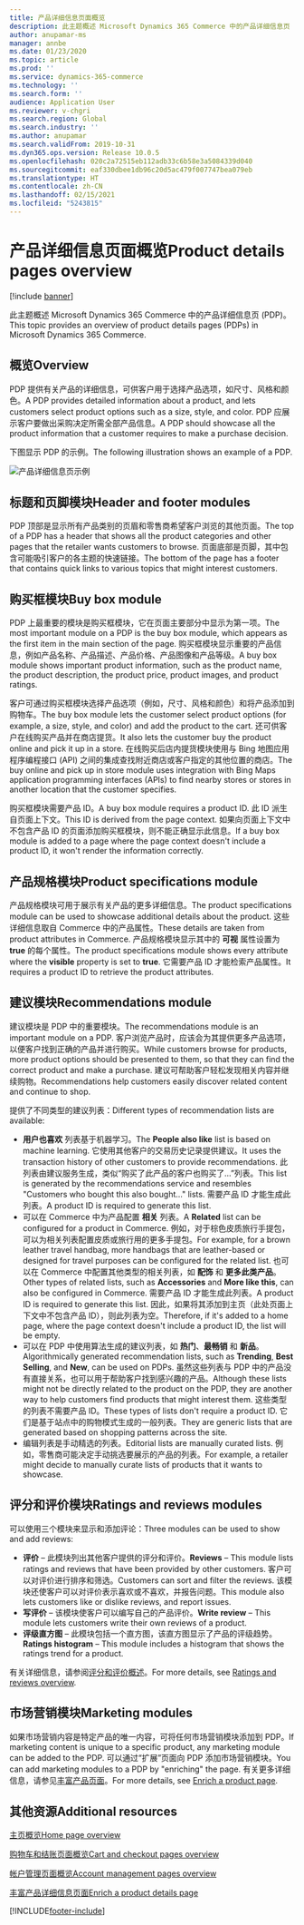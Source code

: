 ```yaml
---
title: 产品详细信息页面概览
description: 此主题概述 Microsoft Dynamics 365 Commerce 中的产品详细信息页 (PDP)。
author: anupamar-ms
manager: annbe
ms.date: 01/23/2020
ms.topic: article
ms.prod: ''
ms.service: dynamics-365-commerce
ms.technology: ''
ms.search.form: ''
audience: Application User
ms.reviewer: v-chgri
ms.search.region: Global
ms.search.industry: ''
ms.author: anupamar
ms.search.validFrom: 2019-10-31
ms.dyn365.ops.version: Release 10.0.5
ms.openlocfilehash: 020c2a72515eb112adb33c6b58e3a5084339d040
ms.sourcegitcommit: eaf330dbee1db96c20d5ac479f007747bea079eb
ms.translationtype: HT
ms.contentlocale: zh-CN
ms.lasthandoff: 02/15/2021
ms.locfileid: "5243815"
---
```

# <a name="product-details-pages-overview"></a><span data-ttu-id="11767-103">产品详细信息页面概览</span><span class="sxs-lookup"><span data-stu-id="11767-103">Product details pages overview</span></span>

[!include [banner](includes/banner.md)]

<span data-ttu-id="11767-104">此主题概述 Microsoft Dynamics 365 Commerce 中的产品详细信息页 (PDP)。</span><span class="sxs-lookup"><span data-stu-id="11767-104">This topic provides an overview of product details pages (PDPs) in Microsoft Dynamics 365 Commerce.</span></span>

## <a name="overview"></a><span data-ttu-id="11767-105">概览</span><span class="sxs-lookup"><span data-stu-id="11767-105">Overview</span></span>

<span data-ttu-id="11767-106">PDP 提供有关产品的详细信息，可供客户用于选择产品选项，如尺寸、风格和颜色。</span><span class="sxs-lookup"><span data-stu-id="11767-106">A PDP provides detailed information about a product, and lets customers select product options such as a size, style, and color.</span></span> <span data-ttu-id="11767-107">PDP 应展示客户要做出采购决定所需全部产品信息。</span><span class="sxs-lookup"><span data-stu-id="11767-107">A PDP should showcase all the product information that a customer requires to make a purchase decision.</span></span>

<span data-ttu-id="11767-108">下图显示 PDP 的示例。</span><span class="sxs-lookup"><span data-stu-id="11767-108">The following illustration shows an example of a PDP.</span></span>

![产品详细信息页示例](./media/pdp.PNG)

## <a name="header-and-footer-modules"></a><span data-ttu-id="11767-110">标题和页脚模块</span><span class="sxs-lookup"><span data-stu-id="11767-110">Header and footer modules</span></span>

<span data-ttu-id="11767-111">PDP 顶部是显示所有产品类别的页眉和零售商希望客户浏览的其他页面。</span><span class="sxs-lookup"><span data-stu-id="11767-111">The top of a PDP has a header that shows all the product categories and other pages that the retailer wants customers to browse.</span></span> <span data-ttu-id="11767-112">页面底部是页脚，其中包含可能吸引客户的各主题的快速链接。</span><span class="sxs-lookup"><span data-stu-id="11767-112">The bottom of the page has a footer that contains quick links to various topics that might interest customers.</span></span>

## <a name="buy-box-module"></a><span data-ttu-id="11767-113">购买框模块</span><span class="sxs-lookup"><span data-stu-id="11767-113">Buy box module</span></span>

<span data-ttu-id="11767-114">PDP 上最重要的模块是购买框模块，它在页面主要部分中显示为第一项。</span><span class="sxs-lookup"><span data-stu-id="11767-114">The most important module on a PDP is the buy box module, which appears as the first item in the main section of the page.</span></span> <span data-ttu-id="11767-115">购买框模块显示重要的产品信息，例如产品名称、产品描述、产品价格、产品图像和产品等级。</span><span class="sxs-lookup"><span data-stu-id="11767-115">A buy box module shows important product information, such as the product name, the product description, the product price, product images, and product ratings.</span></span>

<span data-ttu-id="11767-116">客户可通过购买框模块选择产品选项（例如，尺寸、风格和颜色）和将产品添加到购物车。</span><span class="sxs-lookup"><span data-stu-id="11767-116">The buy box module lets the customer select product options (for example, a size, style, and color) and add the product to the cart.</span></span> <span data-ttu-id="11767-117">还可供客户在线购买产品并在商店提货。</span><span class="sxs-lookup"><span data-stu-id="11767-117">It also lets the customer buy the product online and pick it up in a store.</span></span> <span data-ttu-id="11767-118">在线购买后店内提货模块使用与 Bing 地图应用程序编程接口 (API) 之间的集成查找附近商店或客户指定的其他位置的商店。</span><span class="sxs-lookup"><span data-stu-id="11767-118">The buy online and pick up in store module uses integration with Bing Maps application programming interfaces (APIs) to find nearby stores or stores in another location that the customer specifies.</span></span>

<span data-ttu-id="11767-119">购买框模块需要产品 ID。</span><span class="sxs-lookup"><span data-stu-id="11767-119">A buy box module requires a product ID.</span></span> <span data-ttu-id="11767-120">此 ID 派生自页面上下文。</span><span class="sxs-lookup"><span data-stu-id="11767-120">This ID is derived from the page context.</span></span> <span data-ttu-id="11767-121">如果向页面上下文中不包含产品 ID 的页面添加购买框模块，则不能正确显示此信息。</span><span class="sxs-lookup"><span data-stu-id="11767-121">If a buy box module is added to a page where the page context doesn't include a product ID, it won't render the information correctly.</span></span>

## <a name="product-specifications-module"></a><span data-ttu-id="11767-122">产品规格模块</span><span class="sxs-lookup"><span data-stu-id="11767-122">Product specifications module</span></span>

<span data-ttu-id="11767-123">产品规格模块可用于展示有关产品的更多详细信息。</span><span class="sxs-lookup"><span data-stu-id="11767-123">The product specifications module can be used to showcase additional details about the product.</span></span> <span data-ttu-id="11767-124">这些详细信息取自 Commerce 中的产品属性。</span><span class="sxs-lookup"><span data-stu-id="11767-124">These details are taken from product attributes in Commerce.</span></span> <span data-ttu-id="11767-125">产品规格模块显示其中的 **可视** 属性设置为 **true** 的每个属性。</span><span class="sxs-lookup"><span data-stu-id="11767-125">The product specifications module shows every attribute where the **visible** property is set to **true**.</span></span> <span data-ttu-id="11767-126">它需要产品 ID 才能检索产品属性。</span><span class="sxs-lookup"><span data-stu-id="11767-126">It requires a product ID to retrieve the product attributes.</span></span>

## <a name="recommendations-module"></a><span data-ttu-id="11767-127">建议模块</span><span class="sxs-lookup"><span data-stu-id="11767-127">Recommendations module</span></span>

<span data-ttu-id="11767-128">建议模块是 PDP 中的重要模块。</span><span class="sxs-lookup"><span data-stu-id="11767-128">The recommendations module is an important module on a PDP.</span></span> <span data-ttu-id="11767-129">客户浏览产品时，应该会为其提供更多产品选项，以便客户找到正确的产品并进行购买。</span><span class="sxs-lookup"><span data-stu-id="11767-129">While customers browse for products, more product options should be presented to them, so that they can find the correct product and make a purchase.</span></span> <span data-ttu-id="11767-130">建议可帮助客户轻松发现相关内容并继续购物。</span><span class="sxs-lookup"><span data-stu-id="11767-130">Recommendations help customers easily discover related content and continue to shop.</span></span>

<span data-ttu-id="11767-131">提供了不同类型的建议列表：</span><span class="sxs-lookup"><span data-stu-id="11767-131">Different types of recommendation lists are available:</span></span>

- <span data-ttu-id="11767-132">**用户也喜欢** 列表基于机器学习。</span><span class="sxs-lookup"><span data-stu-id="11767-132">The **People also like** list is based on machine learning.</span></span> <span data-ttu-id="11767-133">它使用其他客户的交易历史记录提供建议。</span><span class="sxs-lookup"><span data-stu-id="11767-133">It uses the transaction history of other customers to provide recommendations.</span></span> <span data-ttu-id="11767-134">此列表由建议服务生成，类似“购买了此产品的客户也购买了...”列表。</span><span class="sxs-lookup"><span data-stu-id="11767-134">This list is generated by the recommendations service and resembles "Customers who bought this also bought..." lists.</span></span> <span data-ttu-id="11767-135">需要产品 ID 才能生成此列表。</span><span class="sxs-lookup"><span data-stu-id="11767-135">A product ID is required to generate this list.</span></span>
- <span data-ttu-id="11767-136">可以在 Commerce 中为产品配置 **相关** 列表。</span><span class="sxs-lookup"><span data-stu-id="11767-136">A **Related** list can be configured for a product in Commerce.</span></span> <span data-ttu-id="11767-137">例如，对于棕色皮质旅行手提包，可以为相关列表配置皮质或旅行用的更多手提包。</span><span class="sxs-lookup"><span data-stu-id="11767-137">For example, for a brown leather travel handbag, more handbags that are leather-based or designed for travel purposes can be configured for the related list.</span></span> <span data-ttu-id="11767-138">也可以在 Commerce 中配置其他类型的相关列表，如 **配饰** 和 **更多此类产品**。</span><span class="sxs-lookup"><span data-stu-id="11767-138">Other types of related lists, such as **Accessories** and **More like this**, can also be configured in Commerce.</span></span> <span data-ttu-id="11767-139">需要产品 ID 才能生成此列表。</span><span class="sxs-lookup"><span data-stu-id="11767-139">A product ID is required to generate this list.</span></span> <span data-ttu-id="11767-140">因此，如果将其添加到主页（此处页面上下文中不包含产品 ID），则此列表为空。</span><span class="sxs-lookup"><span data-stu-id="11767-140">Therefore, if it's added to a home page, where the page context doesn't include a product ID, the list will be empty.</span></span>
- <span data-ttu-id="11767-141">可以在 PDP 中使用算法生成的建议列表，如 **热门**、**最畅销** 和 **新品**。</span><span class="sxs-lookup"><span data-stu-id="11767-141">Algorithmically generated recommendation lists, such as **Trending**, **Best Selling**, and **New**, can be used on PDPs.</span></span> <span data-ttu-id="11767-142">虽然这些列表与 PDP 中的产品没有直接关系，也可以用于帮助客户找到感兴趣的产品。</span><span class="sxs-lookup"><span data-stu-id="11767-142">Although these lists might not be directly related to the product on the PDP, they are another way to help customers find products that might interest them.</span></span> <span data-ttu-id="11767-143">这些类型的列表不需要产品 ID。</span><span class="sxs-lookup"><span data-stu-id="11767-143">These types of lists don't require a product ID.</span></span> <span data-ttu-id="11767-144">它们是基于站点中的购物模式生成的一般列表。</span><span class="sxs-lookup"><span data-stu-id="11767-144">They are generic lists that are generated based on shopping patterns across the site.</span></span>
- <span data-ttu-id="11767-145">编辑列表是手动精选的列表。</span><span class="sxs-lookup"><span data-stu-id="11767-145">Editorial lists are manually curated lists.</span></span> <span data-ttu-id="11767-146">例如，零售商可能决定手动挑选要展示的产品的列表。</span><span class="sxs-lookup"><span data-stu-id="11767-146">For example, a retailer might decide to manually curate lists of products that it wants to showcase.</span></span>

## <a name="ratings-and-reviews-modules"></a><span data-ttu-id="11767-147">评分和评价模块</span><span class="sxs-lookup"><span data-stu-id="11767-147">Ratings and reviews modules</span></span>

<span data-ttu-id="11767-148">可以使用三个模块来显示和添加评论：</span><span class="sxs-lookup"><span data-stu-id="11767-148">Three modules can be used to show and add reviews:</span></span>

- <span data-ttu-id="11767-149">**评价** – 此模块列出其他客户提供的评分和评价。</span><span class="sxs-lookup"><span data-stu-id="11767-149">**Reviews** – This module lists ratings and reviews that have been provided by other customers.</span></span> <span data-ttu-id="11767-150">客户可以对评价进行排序和筛选。</span><span class="sxs-lookup"><span data-stu-id="11767-150">Customers can sort and filter the reviews.</span></span> <span data-ttu-id="11767-151">该模块还使客户可以对评价表示喜欢或不喜欢，并报告问题。</span><span class="sxs-lookup"><span data-stu-id="11767-151">This module also lets customers like or dislike reviews, and report issues.</span></span>
- <span data-ttu-id="11767-152">**写评价** – 该模块使客户可以编写自己的产品评价。</span><span class="sxs-lookup"><span data-stu-id="11767-152">**Write review** – This module lets customers write their own reviews of a product.</span></span>
- <span data-ttu-id="11767-153">**评级直方图** – 此模块包括一个直方图，该直方图显示了产品的评级趋势。</span><span class="sxs-lookup"><span data-stu-id="11767-153">**Ratings histogram** – This module includes a histogram that shows the ratings trend for a product.</span></span>

<span data-ttu-id="11767-154">有关详细信息，请参阅[评分和评价概述](ratings-reviews-overview.md)。</span><span class="sxs-lookup"><span data-stu-id="11767-154">For more details, see [Ratings and reviews overview](ratings-reviews-overview.md).</span></span>

## <a name="marketing-modules"></a><span data-ttu-id="11767-155">市场营销模块</span><span class="sxs-lookup"><span data-stu-id="11767-155">Marketing modules</span></span>

<span data-ttu-id="11767-156">如果市场营销内容是特定产品的唯一内容，可将任何市场营销模块添加到 PDP。</span><span class="sxs-lookup"><span data-stu-id="11767-156">If marketing content is unique to a specific product, any marketing module can be added to the PDP.</span></span> <span data-ttu-id="11767-157">可以通过“扩展”页面向 PDP 添加市场营销模块。</span><span class="sxs-lookup"><span data-stu-id="11767-157">You can add marketing modules to a PDP by "enriching" the page.</span></span> <span data-ttu-id="11767-158">有关更多详细信息，请参见[丰富产品页面](enrich-product-page.md)。</span><span class="sxs-lookup"><span data-stu-id="11767-158">For more details, see [Enrich a product page](enrich-product-page.md).</span></span>

## <a name="additional-resources"></a><span data-ttu-id="11767-159">其他资源</span><span class="sxs-lookup"><span data-stu-id="11767-159">Additional resources</span></span>

[<span data-ttu-id="11767-160">主页概览</span><span class="sxs-lookup"><span data-stu-id="11767-160">Home page overview</span></span>](quick-tour-home-page.md)

[<span data-ttu-id="11767-161">购物车和结账页面概览</span><span class="sxs-lookup"><span data-stu-id="11767-161">Cart and checkout pages overview</span></span>](quick-tour-cart-checkout.md)

[<span data-ttu-id="11767-162">帐户管理页面概览</span><span class="sxs-lookup"><span data-stu-id="11767-162">Account management pages overview</span></span>](quick-tour-account-management.md)

[<span data-ttu-id="11767-163">丰富产品详细信息页面</span><span class="sxs-lookup"><span data-stu-id="11767-163">Enrich a product details page</span></span>](enrich-product-page.md)


[!INCLUDE[footer-include](../includes/footer-banner.md)]